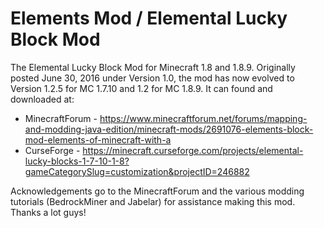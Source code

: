 # Elements Mod / Elemental Lucky Block Mod
The Elemental Lucky Block Mod for Minecraft 1.8 and 1.8.9.
Originally posted June 30, 2016 under Version 1.0, the mod has now evolved to Version 1.2.5 for MC 1.7.10 and 1.2 for MC 1.8.9.
It can found and downloaded at: 
  * MinecraftForum - https://www.minecraftforum.net/forums/mapping-and-modding-java-edition/minecraft-mods/2691076-elements-block-mod-elements-of-minecraft-with-a
  * CurseForge - https://minecraft.curseforge.com/projects/elemental-lucky-blocks-1-7-10-1-8?gameCategorySlug=customization&projectID=246882

Acknowledgements go to the MinecraftForum and the various modding tutorials (BedrockMiner and Jabelar) for assistance making this mod. Thanks a lot guys!

